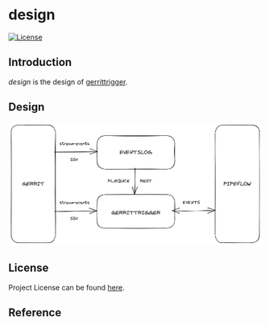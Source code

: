 # design

[![License](https://img.shields.io/github/license/gerrittrigger/design.svg)](https://github.com/gerrittrigger/design/blob/main/LICENSE)



## Introduction

*design* is the design of [gerrittrigger](https://github.com/gerrittrigger).



## Design

![design](design.png)



## License

Project License can be found [here](LICENSE).



## Reference
